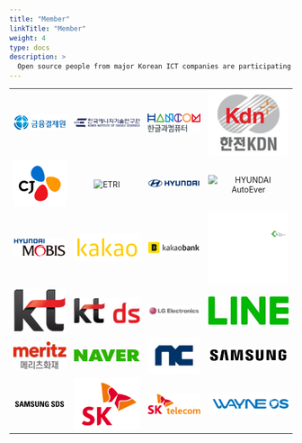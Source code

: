 ```yaml
---
title: "Member"
linkTitle: "Member"
weight: 4
type: docs
description: >
  Open source people from major Korean ICT companies are participating in OpenChain KWG.
---
```

<body>
<table>
    <tr>
        <td class=custom align=center valign=middle><img src="../../../images/content/about/logo/financial.png" alt="KFTC" width=400px></td>
        <td align=center valign=middle><img src="../../../images/content/about/logo/kier.png" alt="KIER" width=400px></td>
        <td align=center valign=middle><img src="../../../images/content/about/logo/hancom.png" alt="HANCOM" width=400px></td>
        <td align=center valign=middle><img src="../../../images/content/about/logo/kdn.png" alt="KDN" width=400px></td>
    </tr>
     <tr>
        <td align=center valign=middle><img src="../../../images/content/about/logo/cj.png" alt="CJ" width=400px></td>
        <td align=center valign=middle><img src="../../../images/content/about/logo/etri.png" alt="ETRI" width=400px></td>
        <td align=center valign=middle><img src="../../../images/content/about/logo/hd.png" alt="HYUNDAI" width=400px></td>
        <td align=center valign=middle><img src="../../../images/content/about/logo/hd_autoever.png" alt="HYUNDAI AutoEver" width=400px></td>
    </tr>
     <tr>
        <td align=center valign=middle><img src="../../../images/content/about/logo/hd_mobis.png" alt="HYUNDAI Mobis" width=400px></td>
        <td align=center valign=middle><img src="../../../images/content/about/logo/kakao.png" alt="Kakao" width=400px></td>
        <td align=center valign=middle><img src="../../../images/content/about/logo/kakaobank.png" alt="Kakao bank" width=400px></td>
        <td align=center valign=middle><img src="../../../images/content/about/logo/kohyoung.png" alt="Koh Young" width=400px></td>
    </tr>
     <tr>
        <td align=center valign=middle><img src="../../../images/content/about/logo/kt.png" alt="KT" width=400px></td>
        <td align=center valign=middle><img src="../../../images/content/about/logo/ktds.jpg" alt="KT ds" width=400px></td>
        <td align=center valign=middle><img src="../../../images/content/about/logo/lge.jpg" alt="LG Electronics" width=400px></td>
        <td align=center valign=middle><img src="../../../images/content/about/logo/line.jpg" alt="LINE" width=400px></td>
    </tr>
     <tr>
        <td align=center valign=middle><img src="../../../images/content/about/logo/meritz.jpg" alt="Meritz" width=400px></td>
        <td align=center valign=middle><img src="../../../images/content/about/logo/naver.png" alt="NAVER" width=400px></td>
        <td align=center valign=middle><img src="../../../images/content/about/logo/nc.jpg" alt="NC" width=400px></td>
        <td align=center valign=middle><img src="../../../images/content/about/logo/samsung.png" alt="Samsung" width=400px></td>
    </tr>
     <tr>
        <td align=center valign=middle><img src="../../../images/content/about/logo/samsungsds.png" alt="Samsung SDS" width=400px></td>
        <td align=center valign=middle><img src="../../../images/content/about/logo/sk.png" alt="SK" width=400px></td>
        <td align=center valign=middle><img src="../../../images/content/about/logo/skt.png" alt="SKT" width=400px></td>
        <td align=center valign=middle><img src="../../../images/content/about/logo/wayne.png" alt="WAYNE OS" width=400px></td>
    </tr>
</table>
</body>